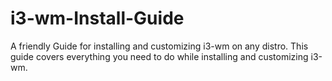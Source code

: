 # i3-wm-Install-Guide
A friendly Guide for installing and customizing i3-wm on any distro. This guide covers everything you need to do while installing and customizing i3-wm.
